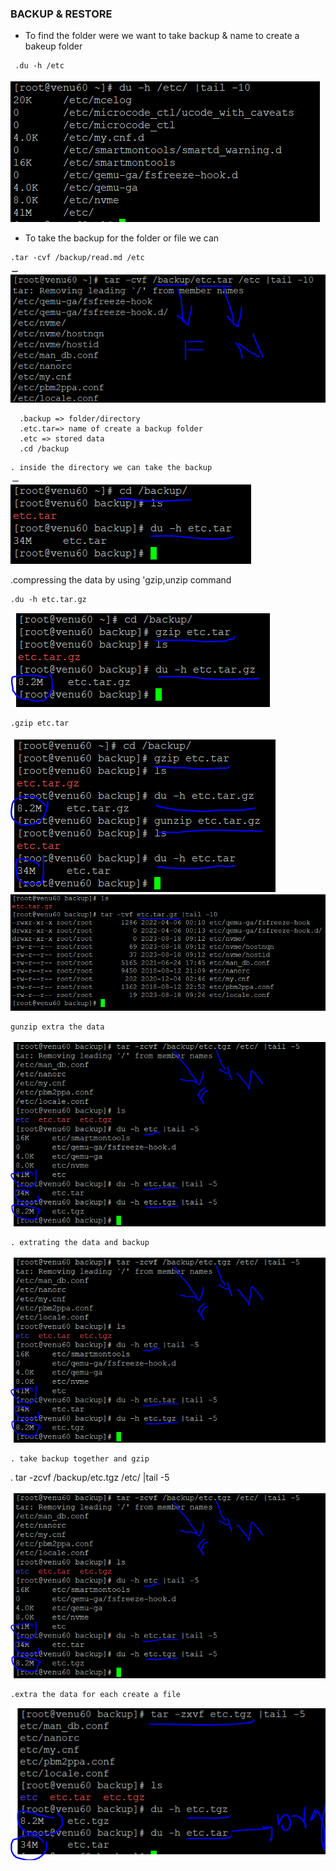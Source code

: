 ### BACKUP & RESTORE


* To find the folder were we want to take backup & name to create a bakeup folder
```
 .du -h /etc
``` 
 ![preview](images/backup1.PNG)
 

* To take the backup for the folder or file we can
 ```
 .tar -cvf /backup/read.md /etc
 ```
 ![preview](images/back23.PNG)

 ```  
   .backup => folder/directory
   .etc.tar=> name of create a backup folder 
   .etc => stored data
   .cd /backup
 ```  
 ```
 . inside the directory we can take the backup
 ```
 ![preview](images/back24.PNG)

 .compressing the data by using 'gzip,unzip command 
 ```
 .du -h etc.tar.gz
 ```
 ![preview](images/back25.PNG) 
 ```
 .gzip etc.tar
 ```
 ![preview](images/back26.PNG)
 ![preview](images/back27.PNG)

 ```
 gunzip extra the data
 ```
 ![preview](images/back28.PNG)

```
. extrating the data and backup
```
 ![preview](images/back28.PNG)

```
. take backup together and gzip
```
. tar -zcvf /backup/etc.tgz /etc/ |tail -5
 
![preview](images/back29.PNG)

```
.extra the data for each create a file
```
![preview](images/back30.PNG)



 
 
     


    
 

